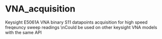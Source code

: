 # VNA_acquisition
Keysight E5061A VNA binary S11 datapoints acquisition for high speed freqeuncy sweep readings
\nCould be used on other keysight VNA models with the same API
